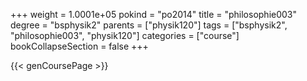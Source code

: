 +++
weight = 1.0001e+05
pokind = "po2014"
title = "philosophie003"
degree = "bsphysik2"
parents = ["physik120"]
tags = ["bsphysik2", "philosophie003", "physik120"]
categories = ["course"]
bookCollapseSection = false
+++

{{< genCoursePage >}}
